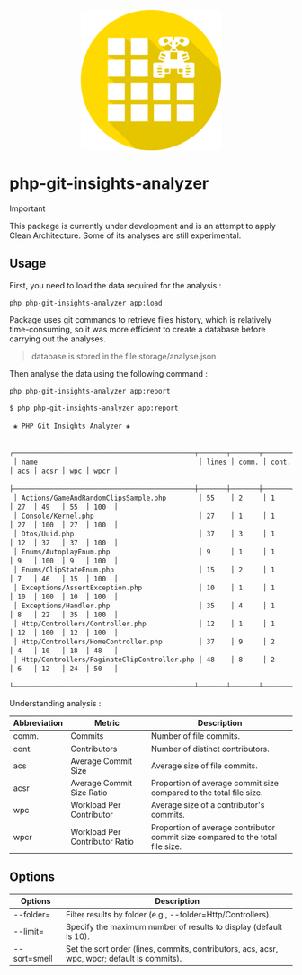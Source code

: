 <p align="center">
<img src="https://github.com/DeGraciaMathieu/php-smelly-code-detector/blob/master/arts/robot.png" width="250">
</p>

# php-git-insights-analyzer

> [!IMPORTANT]  
> This package is currently under development and is an attempt to apply Clean Architecture. Some of its analyses are still experimental.

## Usage

First, you need to load the data required for the analysis :

```
php php-git-insights-analyzer app:load
```

Package uses git commands to retrieve files history, which is relatively time-consuming, so it was more efficient to create a database before carrying out the analyses.

> database is stored in the file storage/analyse.json

Then analyse the data using the following command :

```
php php-git-insights-analyzer app:report
```

```
$ php php-git-insights-analyzer app:report

 ❀ PHP Git Insights Analyzer ❀

 ┌─────────────────────────────────────────────┬───────┬───────┬───────┬─────┬──────┬─────┬──────┐
 │ name                                        │ lines │ comm. │ cont. │ acs │ acsr │ wpc │ wpcr │
 ├─────────────────────────────────────────────┼───────┼───────┼───────┼─────┼──────┼─────┼──────┤
 │ Actions/GameAndRandomClipsSample.php        │ 55    │ 2     │ 1     │ 27  │ 49   │ 55  │ 100  │
 │ Console/Kernel.php                          │ 27    │ 1     │ 1     │ 27  │ 100  │ 27  │ 100  │
 │ Dtos/Uuid.php                               │ 37    │ 3     │ 1     │ 12  │ 32   │ 37  │ 100  │
 │ Enums/AutoplayEnum.php                      │ 9     │ 1     │ 1     │ 9   │ 100  │ 9   │ 100  │
 │ Enums/ClipStateEnum.php                     │ 15    │ 2     │ 1     │ 7   │ 46   │ 15  │ 100  │
 │ Exceptions/AssertException.php              │ 10    │ 1     │ 1     │ 10  │ 100  │ 10  │ 100  │
 │ Exceptions/Handler.php                      │ 35    │ 4     │ 1     │ 8   │ 22   │ 35  │ 100  │
 │ Http/Controllers/Controller.php             │ 12    │ 1     │ 1     │ 12  │ 100  │ 12  │ 100  │
 │ Http/Controllers/HomeController.php         │ 37    │ 9     │ 2     │ 4   │ 10   │ 18  │ 48   │
 │ Http/Controllers/PaginateClipController.php │ 48    │ 8     │ 2     │ 6   │ 12   │ 24  │ 50   │
 └─────────────────────────────────────────────┴───────┴───────┴───────┴─────┴──────┴─────┴──────┘
```

Understanding analysis :

| Abbreviation | Metric                         | Description                                                                    |
| ------------ | ------------------------------ | ------------------------------------------------------------------------------ |
| comm.        | Commits                        | Number of file commits.                                                        |
| cont.        | Contributors                   | Number of distinct contributors.                                               |
| acs          | Average Commit Size            | Average size of file commits.                                                  |
| acsr         | Average Commit Size Ratio      | Proportion of average commit size compared to the total file size.             |
| wpc          | Workload Per Contributor       | Average size of a contributor's commits.                                       |
| wpcr         | Workload Per Contributor Ratio | Proportion of average contributor commit size compared to the total file size. |

## Options

| Options               | Description |
|-----------------------|-------------|
| --folder=             | Filter results by folder (e.g., --folder=Http/Controllers).|
| --limit=              | Specify the maximum number of results to display (default is 10).|
| --sort=smell          | Set the sort order (lines, commits, contributors, acs, acsr, wpc, wpcr; default is commits).|
